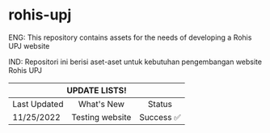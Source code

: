 # rohis-upj

ENG: This repository contains assets for the needs of developing a Rohis UPJ website

IND: Repositori ini berisi aset-aset untuk kebutuhan pengembangan website Rohis UPJ


<table class="tg">
<thead>
  <tr>
    <th class="tg-0pky" colspan="3">UPDATE LISTS!</th>
  </tr>
</thead>
<tbody>
  <tr>
    <td class="tg-0pky" style="text-align: center; font-style: bold;">  Last Updated  </td>
    <td class="tg-0pky" style="text-align: center; font-style: bold;">  What's New  </td>
    <td class="tg-0pky" style="text-align: center; font-style: bold;">  Status  </td>
  </tr>
  <tr>
    <td class="tg-0pky">11/25/2022</td>
    <td class="tg-0pky">Testing website</td>
    <td class="tg-0pky">Success ✅</td>
  </tr>
</tbody>
</table>
